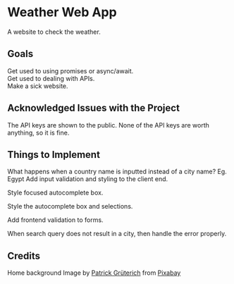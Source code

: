 # Weather Web App

A website to check the weather.

## Goals

Get used to using promises or async/await.  
Get used to dealing with APIs.  
Make a sick website.

## Acknowledged Issues with the Project

The API keys are shown to the public. None of the API keys are worth anything, so it is fine.

## Things to Implement

What happens when a country name is inputted instead of a city name? Eg. Egypt
Add input validation and styling to the client end.

Style focused autocomplete box.

Style the autocomplete box and selections.

Add frontend validation to forms.

When search query does not result in a city, then handle the error properly.

## Credits

Home background Image by <a href="https://pixabay.com/users/knipsling-8647595/?utm_source=link-attribution&utm_medium=referral&utm_campaign=image&utm_content=3820363">Patrick Grüterich</a> from <a href="https://pixabay.com//?utm_source=link-attribution&utm_medium=referral&utm_campaign=image&utm_content=3820363">Pixabay</a>
